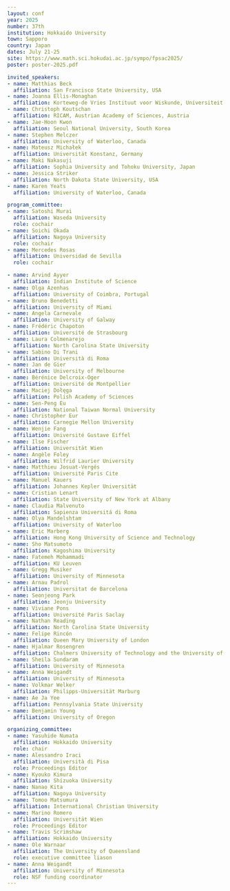 ```yaml
---
layout: conf
year: 2025
number: 37th
institution: Hokkaido University
town: Sapporo
country: Japan
dates: July 21-25
site: https://www.math.sci.hokudai.ac.jp/sympo/fpsac2025/
poster: poster-2025.pdf

invited_speakers:
- name: Matthias Beck
  affiliation: San Francisco State University, USA
- name: Joanna Ellis-Monaghan
  affiliation: Korteweg-de Vries Instituut voor Wiskunde, Universiteit van Amsterdam, Netherlands
- name: Christoph Koutschan
  affiliation: RICAM, Austrian Academy of Sciences, Austria
- name: Jae-Hoon Kwon
  affiliation: Seoul National University, South Korea
- name: Stephen Melczer
  affiliation: University of Waterloo, Canada
- name: Mateusz Michałek
  affiliation: Universität Konstanz, Germany
- name: Maki Nakasuji
  affiliation: Sophia University and Tohoku University, Japan
- name: Jessica Striker
  affiliation: North Dakota State University, USA
- name: Karen Yeats
  affiliation: University of Waterloo, Canada

program_committee:
- name: Satoshi Murai
  affiliation: Waseda University
  role: cochair
- name: Soichi Okada
  affiliation: Nagoya University
  role: cochair
- name: Mercedes Rosas
  affiliation: Universidad de Sevilla
  role: cochair

- name: Arvind Ayyer
  affiliation: Indian Institute of Science
- name: Olga Azenhas
  affiliation: University of Coimbra, Portugal
- name: Bruno Benedetti
  affiliation: University of Miami
- name: Angela Carnevale
  affiliation: University of Galway
- name: Frédéric Chapoton
  affiliation: Université de Strasbourg
- name: Laura Colmenarejo
  affiliation: North Carolina State University
- name: Sabino Di Trani
  affiliation: Università di Roma
- name: Jan de Gier
  affiliation: University of Melbourne
- name: Bérénice Delcroix-Oger
  affiliation: Université de Montpellier
- name: Maciej Dołęga
  affiliation: Polish Academy of Sciences
- name: Sen-Peng Eu
  affiliation: National Taiwan Normal University
- name: Christopher Eur
  affiliation: Carnegie Mellon University
- name: Wenjie Fang
  affiliation: Université Gustave Eiffel
- name: Ilse Fischer
  affiliation: Universität Wien
- name: Angèle Foley
  affiliation: Wilfrid Laurier University
- name: Matthieu Josuat-Vergés
  affiliation: Université Paris Cite
- name: Manuel Kauers
  affiliation: Johannes Kepler Universität
- name: Cristian Lenart
  affiliation: State University of New York at Albany
- name: Claudia Malvenuto
  affiliation: Sapienza Universitá di Roma
- name: Olya Mandelshtam
  affiliation: University of Waterloo
- name: Eric Marberg
  affiliation: Hong Kong University of Science and Technology
- name: Sho Matsumoto
  affiliation: Kagoshima University
- name: Fatemeh Mohammadi
  affiliation: KU Leuven
- name: Gregg Musiker
  affiliation: University of Minnesota
- name: Arnau Padrol
  affiliation: Universitat de Barcelona
- name: Seonjeong Park
  affiliation: Jeonju University
- name: Viviane Pons
  affiliation: Université Paris Saclay
- name: Nathan Reading
  affiliation: North Carolina State University
- name: Felipe Rincón
  affiliation: Queen Mary University of London
- name: Hjalmar Rosengren
  affiliation: Chalmers University of Technology and the University of Gothenburg
- name: Sheila Sundaram
  affiliation: University of Minnesota
- name: Anna Weigandt
  affiliation: University of Minnesota
- name: Volkmar Welker
  affiliation: Philipps-Universität Marburg
- name: Ae Ja Yee
  affiliation: Pennsylvania State University
- name: Benjamin Young
  affiliation: University of Oregon

organizing_committee:
- name: Yasuhide Numata
  affiliation: Hokkaido University
  role: chair
- name: Alessandro Iraci
  affiliation: Università di Pisa
  role: Proceedings Editor
- name: Kyouko Kimura
  affiliation: Shizuoka University
- name: Nanao Kita
  affiliation: Nagoya University
- name: Tomoo Matsumura
  affiliation: International Christian University
- name: Marino Romero
  affiliation: Universität Wien
  role: Proceedings Editor
- name: Travis Scrimshaw
  affiliation: Hokkaido University
- name: Ole Warnaar
  affiliation: The University of Queensland
  role: executive committee liason
- name: Anna Weigandt
  affiliation: University of Minnesota
  role: NSF funding coordinator
---
```

